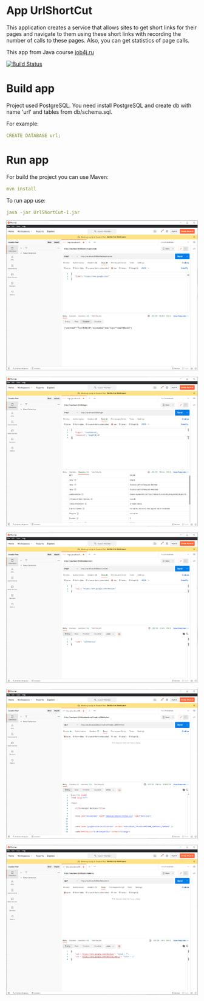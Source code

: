
# App UrlShortCut

This application creates a service that allows sites to get short links for their pages
and navigate to them using these short links with recording the number of calls to these pages.
Also, you can get statistics of page calls.


This app from Java course [job4j.ru](https://job4j.ru)


[![Build Status](https://app.travis-ci.com/ikioresko/UrlShortCut.svg?branch=master)](https://app.travis-ci.com/ikioresko/UrlShortCut)

[comment]: <> ([![codecov]&#40;https://codecov.io/gh/ikioresko/UrlShortCut/branch/master/graph&#41;]&#40;https://codecov.io/gh/ikioresko/UrlShortCut&#41;)


# Build app

Project used PostgreSQL.
You need install PostgreSQL and create db with name 'url' and tables from db/schema.sql.

For example:
```yml
CREATE DATABASE url;
```



# Run app 

For build the project you can use Maven:
```yml
mvn install
```

To run app use:
```yml
java -jar UrlShortCut-1.jar
```


![alt text](https://raw.githubusercontent.com/ikioresko/UrlShortCut/master/images/1.png)


![alt text](https://raw.githubusercontent.com/ikioresko/UrlShortCut/master/images/2.png)


![alt text](https://raw.githubusercontent.com/ikioresko/UrlShortCut/master/images/3.png)


![alt text](https://raw.githubusercontent.com/ikioresko/UrlShortCut/master/images/4.png)


![alt text](https://raw.githubusercontent.com/ikioresko/UrlShortCut/master/images/5.png)
